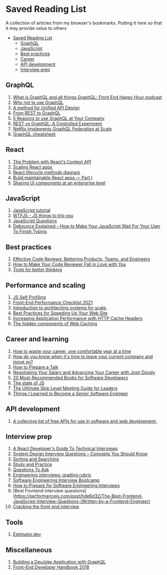 # Saved Reading List

A collection of articles from my browser's bookmarks. Putting it here so that it may provide value to others

- [Saved Reading List](#saved-reading-list)
  - [GraphQL](#graphql)
  - [JavaScript](#javascript)
  - [Best practices](#best-practices)
  - [Career](#career-and-learning)
  - [API development](#api-development)
  - [Interview prep](#interview-prep)

## GraphQL
1. [What is GraphQL and all things GraphQL: Front End Happy Hour podcast](https://frontendhappyhour.com/episodes/no-rest-with-quintessential-libations-graphql/)
1. [Why not to use GraphQL](https://wundergraph.com/blog/why_not_use_graphql)
1. [A method for Unified API Design](https://www.youtube.com/watch?v=oG6-r3UdenE&feature=emb_title&ab_channel=GOTOConferences)
1. [From REST to GraphQL](https://charlypoly.com/publications/from-rest-to-graphql)
1. [5 Reasons to use GraphQL at Your Company](https://www.reddit.com/r/graphql/comments/k8luap/5_reasons_to_use_graphql_at_your_company/)
1. [REST vs GraphQL: A Controlled Experiment](https://export.arxiv.org/pdf/2003.04761.pdf)
1. [Netflix Implements GraphQL Federation at Scale
](https://www.infoq.com/news/2020/12/netflix-graphql-federation/)
1. [GraphQL cheatsheet](https://devhints.io/graphql)




## React
1. [The Problem with React's Context API](https://leewarrick.com/blog/the-problem-with-context/)
1. [Scaling React apps](https://www.sitepoint.com/organize-large-react-application/)
1. [React lifecycle methods diagram](http://projects.wojtekmaj.pl/react-lifecycle-methods-diagram/)
1. [Build maintainable React apps — Part I](https://medium.com/@wittydeveloper/build-maintainable-react-apps-part-i-6e2656bae131)
1. [Sharing UI components at an enterprise level
](https://medium.com/paypal-engineering/reusing-ui-components-at-enterprise-level-a7df1ea1f8dd)


## JavaScript
1. [JavaScript tutorial](https://javascript.info/)
2. [WTFJS - JS things to trip you ](https://github.com/denysdovhan/wtfjs#readme)
1. [JavaScript Questions](https://github.com/lydiahallie/javascript-questions#readme)
1. [Debounce Explained – How to Make Your JavaScript Wait For Your User To Finish Typing](https://www.freecodecamp.org/news/debounce-explained-how-to-make-your-javascript-wait-for-your-user-to-finish-typing-2/)


## Best practices
1. [Effective Code Reviews: Bettering Products, Teams, and Engineers](https://medium.com/paypal-engineering/effective-code-reviews-53d62a203b2f)
1. [How to Make Your Code Reviewer Fall in Love with You](https://mtlynch.io/code-review-love/)
1. [Tools for better thinking](https://untools.co/)



## Performance and scaling
1. [JS Self Profiling](https://addyosmani.com/blog/js-self-profiling/)
1. [Front-End Performance Checklist 2021
](https://www.smashingmagazine.com/2021/01/front-end-performance-2021-free-pdf-checklist/)
1. [Introduction to architecting systems for scale.](https://lethain.com/introduction-to-architecting-systems-for-scale/)
1. [Best Practices for Speeding Up Your Web Site](https://developer.yahoo.com/performance/rules.html?guccounter=1)
1. [Increasing Application Performance with HTTP Cache Headers](https://devcenter.heroku.com/articles/increasing-application-performance-with-http-cache-headers)
1. [The hidden components of Web Caching](https://www.freecodecamp.org/news/the-hidden-components-of-web-caching-970854fe2c49/)


## Career and learning
1. [How to waste your career, one comfortable year at a time](https://apoorvagovind.substack.com/p/how-to-waste-your-career-one-comfortable)
2. [How do you know when it's time to leave your current company and move on?](https://www.quora.com/How-do-you-know-when-its-time-to-leave-your-current-company-and-move-on/answer/Edmond-Lau)
3. [How to Prepare a Talk](https://www.deconstructconf.com/blog/how-to-prepare-a-talk)
4. [Negotiating Your Salary and Advancing Your Career with Josh Doody](https://egghead.io/podcasts/negotiating-your-salary-and-advancing-your-career-with-josh-doody)
5. [20 Most-Recommended Books for Software Developers](https://dev.to/awwsmm/20-most-recommended-books-for-software-developers-5578)
6. [The  state of JS](https://2019.stateofjs.com/resources/)
1. [The Ultimate Skip Level Meeting Guide for Leaders](https://codingsans.com/blog/skip-level-meeting)
1. [Things I Learned to Become a Senior Software Engineer
](https://neilkakkar.com/things-I-learned-to-become-a-senior-software-engineer.html#protect-your-slack)



## API development
1. [A collective list of free APIs for use in software and web development.](https://github.com/public-apis/public-apis)
   


## Interview prep
1. [A React Developer's Guide To Technical Interviews](https://slides.com/adriannavaldivia/a-react-developer-s-guide-to-technical-interviews/#/11)
2. [System Design Interview Questions – Concepts You Should Know](https://www.freecodecamp.org/news/systems-design-for-interviews/)
1. [Sorting and Searching](https://yangshun.github.io/tech-interview-handbook/algorithms/sorting-searching/)
1. [Study and Practice](https://yangshun.github.io/tech-interview-handbook/study-and-practice/)
1. [Questions To Ask](https://yangshun.github.io/tech-interview-handbook/questions-to-ask/)
1. [Engineering interviews: grading rubric](https://medium.engineering/engineering-interviews-grading-rubric-8b409bec021f)
1. [Software Engineering Interview Bootcamp](https://medium.com/educative/3-month-coding-interview-bootcamp-904422926ce8)
1. [How to Prepare for Software Engineering Interviews
](https://engineerseekingfire.com/how-to-prepare-for-software-engineering-interviews#design-questions)
1. [Best Frontend interview questions](https://performancejs.com/post/hde6d32/The-Best-Frontend-JavaScript-Interview-Questions-(Written-by-a-Frontend-Engineer)
1. [Cracking the front end interview](https://www.freecodecamp.org/news/cracking-the-front-end-interview-9a34cd46237/)


## Tools
1. [Estimator.dev](https://estimator.dev/)


## Miscellaneous
1. [Building a DevJoke Application with GraphQL
](https://dgraph.io/blog/post/devjoke-intro/)
1. [Front-End Developer Handbook 2018](https://frontendmasters.com/books/front-end-handbook/2018/)

